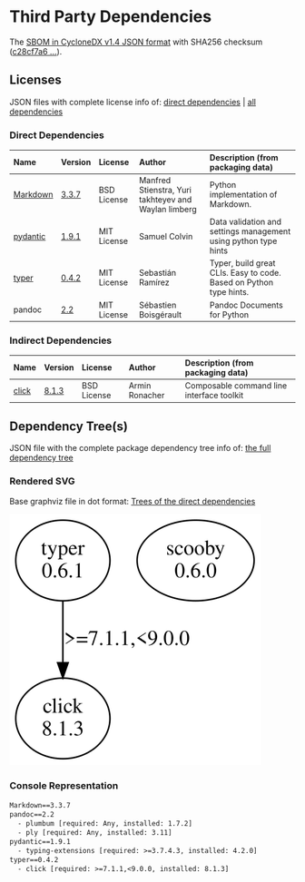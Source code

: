 # Third Party Dependencies

<!--[[[fill sbom_sha256()]]]-->
The [SBOM in CycloneDX v1.4 JSON format](https://github.com/sthagen/pilli/blob/default/sbom.json) with SHA256 checksum ([c28cf7a6 ...](https://raw.githubusercontent.com/sthagen/pilli/default/sbom.json.sha256 "sha256:c28cf7a6bcfa8afbfcdb7edc97d07e55686e20fa13d20d77389ee65cf17e8c0d")).
<!--[[[end]]] (checksum: ba0caf8edee6a9e8c77c90e9d9dd4372)-->
## Licenses 

JSON files with complete license info of: [direct dependencies](direct-dependency-licenses.json) | [all dependencies](all-dependency-licenses.json)

### Direct Dependencies

<!--[[[fill direct_dependencies_table()]]]-->
| Name                                                 | Version                                           | License     | Author                                               | Description (from packaging data)                                  |
|:-----------------------------------------------------|:--------------------------------------------------|:------------|:-----------------------------------------------------|:-------------------------------------------------------------------|
| [Markdown](https://Python-Markdown.github.io/)       | [3.3.7](https://pypi.org/project/Markdown/3.3.7/) | BSD License | Manfred Stienstra, Yuri takhteyev and Waylan limberg | Python implementation of Markdown.                                 |
| [pydantic](https://github.com/samuelcolvin/pydantic) | [1.9.1](https://pypi.org/project/pydantic/1.9.1/) | MIT License | Samuel Colvin                                        | Data validation and settings management using python type hints    |
| [typer](https://github.com/tiangolo/typer)           | [0.4.2](https://pypi.org/project/typer/0.4.2/)    | MIT License | Sebastián Ramírez                                    | Typer, build great CLIs. Easy to code. Based on Python type hints. |
| pandoc                                               | [2.2](https://pypi.org/project/pandoc/2.2/)       | MIT License | Sébastien Boisgérault                                | Pandoc Documents for Python                                        |
<!--[[[end]]] (checksum: 2b30ec4dc3937e358c9bcb2f7c27f501)-->

### Indirect Dependencies

<!--[[[fill indirect_dependencies_table()]]]-->
| Name                                          | Version                                        | License     | Author         | Description (from packaging data)         |
|:----------------------------------------------|:-----------------------------------------------|:------------|:---------------|:------------------------------------------|
| [click](https://palletsprojects.com/p/click/) | [8.1.3](https://pypi.org/project/click/8.1.3/) | BSD License | Armin Ronacher | Composable command line interface toolkit |
<!--[[[end]]] (checksum: dc3a866a7aa3332404bde3da87727cb9)-->

## Dependency Tree(s)

JSON file with the complete package dependency tree info of: [the full dependency tree](package-dependency-tree.json)

### Rendered SVG

Base graphviz file in dot format: [Trees of the direct dependencies](package-dependency-tree.dot.txt)

<img src="https://raw.githubusercontent.com/sthagen/pilli/default/docs/third-party/package-dependency-tree.svg" alt="Trees of the direct dependencies" title="Trees of the direct dependencies"/>

### Console Representation

<!--[[[fill dependency_tree_console_text()]]]-->
````console
Markdown==3.3.7
pandoc==2.2
  - plumbum [required: Any, installed: 1.7.2]
  - ply [required: Any, installed: 3.11]
pydantic==1.9.1
  - typing-extensions [required: >=3.7.4.3, installed: 4.2.0]
typer==0.4.2
  - click [required: >=7.1.1,<9.0.0, installed: 8.1.3]
````
<!--[[[end]]] (checksum: dcbd8aa007e70a9cc9dd3b9d7f48a26d)-->
